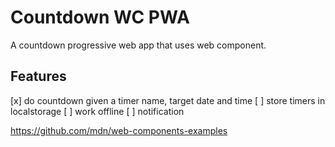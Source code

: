 # Countdown WC PWA

A countdown progressive web app that uses web component.

## Features

[x] do countdown given a timer name, target date and time
[ ] store timers in localstorage
[ ] work offline
[ ] notification

https://github.com/mdn/web-components-examples
